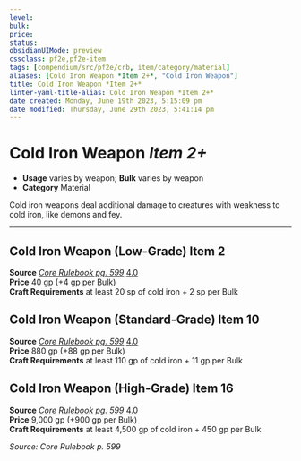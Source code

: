 ```yaml
---
level:
bulk:
price:
status:
obsidianUIMode: preview
cssclass: pf2e,pf2e-item
tags: [compendium/src/pf2e/crb, item/category/material]
aliases: [Cold Iron Weapon *Item 2+*, "Cold Iron Weapon"]
title: Cold Iron Weapon *Item 2+*
linter-yaml-title-alias: Cold Iron Weapon *Item 2+*
date created: Monday, June 19th 2023, 5:15:09 pm
date modified: Thursday, June 29th 2023, 5:41:14 pm
---
```


# Cold Iron Weapon *Item 2+*

- **Usage** varies by weapon; **Bulk** varies by weapon
- **Category** Material

Cold iron weapons deal additional damage to creatures with weakness to cold iron, like demons and fey.

---

## Cold Iron Weapon (Low-Grade) Item 2

**Source** [_Core Rulebook pg. 599_](https://2e.aonprd.com/Sources.aspx?ID=1) [4.0](https://2e.aonprd.com/Sources.aspx?ID=1)  
**Price** 40 gp (+4 gp per Bulk)  
**Craft Requirements** at least 20 sp of cold iron + 2 sp per Bulk  

## Cold Iron Weapon (Standard-Grade) Item 10

**Source** [_Core Rulebook pg. 599_](https://2e.aonprd.com/Sources.aspx?ID=1) [4.0](https://2e.aonprd.com/Sources.aspx?ID=1)  
**Price** 880 gp (+88 gp per Bulk)  
**Craft Requirements** at least 110 gp of cold iron + 11 gp per Bulk  

## Cold Iron Weapon (High-Grade) Item 16

**Source** [_Core Rulebook pg. 599_](https://2e.aonprd.com/Sources.aspx?ID=1) [4.0](https://2e.aonprd.com/Sources.aspx?ID=1)  
**Price** 9,000 gp (+900 gp per Bulk)  
**Craft Requirements** at least 4,500 gp of cold iron + 450 gp per Bulk

*Source: Core Rulebook p. 599*
